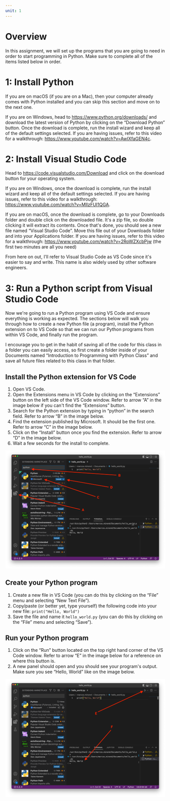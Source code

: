 ```yaml
---
unit: 1
---
```


# Overview

In this assignment, we will set up the programs that you are going to need in order to start programming in Python. Make sure to complete all of the items listed below in order.

# 1: Install Python

If you are on macOS (if you are on a Mac), then your computer already comes with Python installed and you can skip this section and move on to the next one.

If you are on Windows, head to https://www.python.org/downloads/ and download the latest version of Python by clicking on the “Download Python” button. Once the download is complete, run the install wizard and keep all of the default settings selected. If you are having issues, refer to this video for a walkthrough: https://www.youtube.com/watch?v=AwIXfaGEN4c.


# 2: Install Visual Studio Code

Head to https://code.visualstudio.com/Download and click on the download button for your operating system.

If you are on Windows, once the download is complete, run the install wizard and keep all of the default settings selected. If you are having issues, refer to this video for a walkthrough: https://www.youtube.com/watch?v=MlIzFUI1QGA.

If you are on macOS, once the download is complete, go to your Downloads folder and double click on the downloaded file. It's a zip file, so double clicking it will extract its contents. Once that's done, you should see a new file named “Visual Studio Code”. Move this file out of your Downloads folder and into your Applications folder. If you are having issues, refer to this video for a walkthrough: https://www.youtube.com/watch?v=2RoWZXcbPjw (the first two minutes are all you need)

From here on out, I'll refer to Visual Studio Code as VS Code since it's easier to say and write. This name is also widely used by other software engineers.

# 3: Run a Python script from Visual Studio Code

Now we're going to run a Python program using VS Code and ensure everything is working as expected. The sections below will walk you through how to create a new Python file (a program), install the Python extension on to VS Code so that we can run our Python programs from within VS Code, and finally run the program.

I encourage you to get in the habit of saving all of the code for this class in a folder you can easily access, so first create a folder inside of your Documents named “Introduction to Programming with Python Class” and save all future files related to this class in that folder.

## Install the Python extension for VS Code

1. Open VS Code.
2. Open the Extensions menu in VS Code by clicking on the “Extensions” button on the left side of the VS Code window. Refer to arrow “A” in the image below if you can't find the “Extensions” button.
3. Search for the Python extension by typing in “python” in the search field. Refer to arrow “B” in the image below.
4. Find the extension published by Microsoft. It should be the first one. Refer to arrow “C” in the image below.
5. Click on the “Install” button once you find the extension. Refer to arrow “D” in the image below.
6. Wait a few seconds for the install to complete.

![](Install%20Python%20Extension.png)

## Create your Python program

1. Create a new file in VS Code (you can do this by clicking on the “File” menu and selecting “New Text File”).
2. Copy/paste (or better yet, type yourself) the following code into your new file: `print("Hello, World")`
3. Save the file and name it `hello_world.py` (you can do this by clicking on the “File” menu and selecting “Save”).

## Run your Python program

1. Click on the “Run” button located on the top right hand corner of the VS Code window. Refer to arrow “E” in the image below for a reference on where this button is.
2. A new panel should open and you should see your program's output. Make sure you see “Hello, World” like on the image below.

![](Run%20your%20Python%20Program.png)
